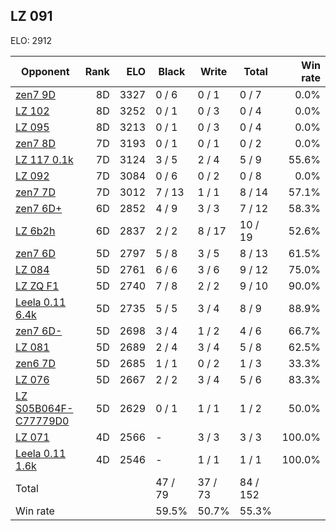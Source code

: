 ## LZ 091 ##

ELO: 2912

Opponent | Rank | ELO | Black | Write | Total | Win rate
---------|-----:|----:|-------|-------|-------|-------:
[zen7 9D](zen7%209D.md) | 8D | 3327 | 0 / 6 | 0 / 1 | 0 / 7 | 0.0%
[LZ 102](LZ%20102.md) | 8D | 3252 | 0 / 1 | 0 / 3 | 0 / 4 | 0.0%
[LZ 095](LZ%20095.md) | 8D | 3213 | 0 / 1 | 0 / 3 | 0 / 4 | 0.0%
[zen7 8D](zen7%208D.md) | 7D | 3193 | 0 / 1 | 0 / 1 | 0 / 2 | 0.0%
[LZ 117 0.1k](LZ%20117%200.1k.md) | 7D | 3124 | 3 / 5 | 2 / 4 | 5 / 9 | 55.6%
[LZ 092](LZ%20092.md) | 7D | 3084 | 0 / 6 | 0 / 2 | 0 / 8 | 0.0%
[zen7 7D](zen7%207D.md) | 7D | 3012 | 7 / 13 | 1 / 1 | 8 / 14 | 57.1%
[zen7 6D+](zen7%206D+.md) | 6D | 2852 | 4 / 9 | 3 / 3 | 7 / 12 | 58.3%
[LZ 6b2h](LZ%206b2h.md) | 6D | 2837 | 2 / 2 | 8 / 17 | 10 / 19 | 52.6%
[zen7 6D](zen7%206D.md) | 5D | 2797 | 5 / 8 | 3 / 5 | 8 / 13 | 61.5%
[LZ 084](LZ%20084.md) | 5D | 2761 | 6 / 6 | 3 / 6 | 9 / 12 | 75.0%
[LZ ZQ F1](LZ%20ZQ%20F1.md) | 5D | 2740 | 7 / 8 | 2 / 2 | 9 / 10 | 90.0%
[Leela 0.11 6.4k](Leela%200.11%206.4k.md) | 5D | 2735 | 5 / 5 | 3 / 4 | 8 / 9 | 88.9%
[zen7 6D-](zen7%206D-.md) | 5D | 2698 | 3 / 4 | 1 / 2 | 4 / 6 | 66.7%
[LZ 081](LZ%20081.md) | 5D | 2689 | 2 / 4 | 3 / 4 | 5 / 8 | 62.5%
[zen6 7D](zen6%207D.md) | 5D | 2685 | 1 / 1 | 0 / 2 | 1 / 3 | 33.3%
[LZ 076](LZ%20076.md) | 5D | 2667 | 2 / 2 | 3 / 4 | 5 / 6 | 83.3%
[LZ S05B064F-C77779D0](LZ%20S05B064F-C77779D0.md) | 5D | 2629 | 0 / 1 | 1 / 1 | 1 / 2 | 50.0%
[LZ 071](LZ%20071.md) | 4D | 2566 | - | 3 / 3 | 3 / 3 | 100.0%
[Leela 0.11 1.6k](Leela%200.11%201.6k.md) | 4D | 2546 | - | 1 / 1 | 1 / 1 | 100.0%
Total | | | 47 / 79 | 37 / 73 | 84 / 152 | 
Win rate| | | 59.5% | 50.7% | 55.3% | 
